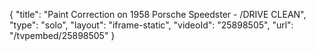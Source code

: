 {
    "title": "Paint Correction on 1958 Porsche Speedster - \/DRIVE CLEAN",
    "type": "solo",
    "layout": "iframe-static",
    "videoId": "25898505",
    "url": "\/tvpembed\/25898505"
}